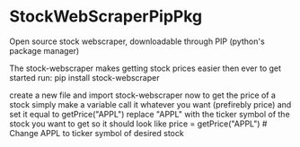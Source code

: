 # StockWebScraperPipPkg
Open source stock webscraper, downloadable through PIP (python's package manager)

The stock-webscraper makes getting stock prices easier then ever to get started run:
pip install stock-webscraper

create a new file and import stock-webscraper
now to get the price of a stock simply make a variable call it whatever you want (prefirebly price) and set it equal to getPrice("APPL") 
replace "APPL" with the ticker symbol of the stock you want to get so it should look like 
price = getPrice("APPL") # Change APPL to ticker symbol of desired stock

